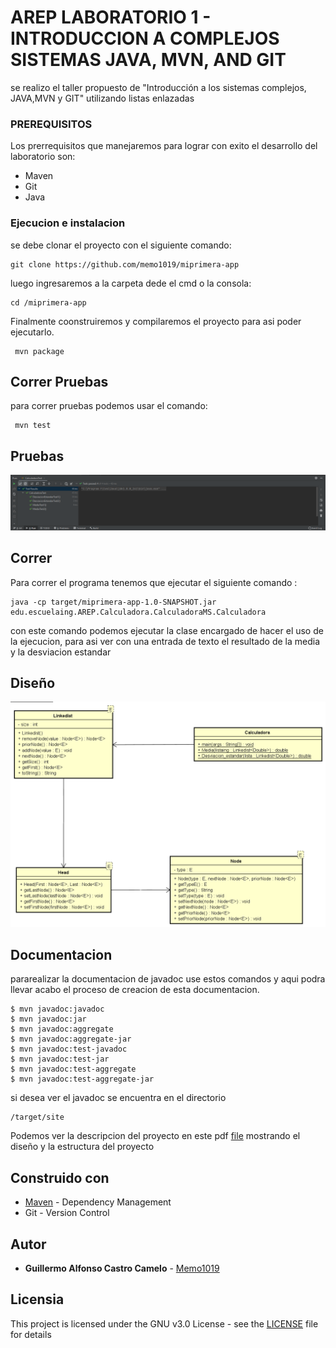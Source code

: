 # AREP LABORATORIO 1 - INTRODUCCION A COMPLEJOS SISTEMAS JAVA, MVN, AND GIT 

se realizo el taller propuesto de "Introducción a los sistemas complejos, JAVA,MVN y GIT" utilizando listas enlazadas

### PREREQUISITOS

Los prerrequisitos que manejaremos para lograr con exito el desarrollo del laboratorio son:
- Maven
- Git  
- Java

### Ejecucion e instalacion
se debe clonar el proyecto con el siguiente comando:

```
git clone https://github.com/memo1019/miprimera-app
```
luego ingresaremos a la carpeta dede el cmd o la consola:
```
cd /miprimera-app
```
Finalmente coonstruiremos y compilaremos el proyecto para asi poder ejecutarlo.
```
 mvn package
```
## Correr Pruebas

para correr pruebas podemos usar el comando:

```
 mvn test
```
## Pruebas 

![Pruebas](/src/site/Resources/pruebas.png)

## Correr

Para correr el programa tenemos que ejecutar el siguiente comando :

```
java -cp target/miprimera-app-1.0-SNAPSHOT.jar edu.escuelaing.AREP.Calculadora.CalculadoraMS.Calculadora
```
con este comando podemos ejecutar la clase encargado de hacer el uso de la ejecucion, para asi ver con una entrada de texto el resultado de la media y la desviacion estandar
## Diseño

![Diagrama de Clases](/src/site/Resources/Diagrama%20de%20clases.png)

## Documentacion
pararealizar la documentacion de javadoc use estos comandos y aqui podra llevar acabo el proceso de creacion de esta documentacion.
```
$ mvn javadoc:javadoc
$ mvn javadoc:jar
$ mvn javadoc:aggregate
$ mvn javadoc:aggregate-jar
$ mvn javadoc:test-javadoc
$ mvn javadoc:test-jar
$ mvn javadoc:test-aggregate
$ mvn javadoc:test-aggregate-jar
```
si desea ver el javadoc se encuentra en el directorio
```
/target/site
```

Podemos ver la descripcion del proyecto en este pdf [file](/src/site/Resources/lab1.pdf) mostrando el diseño y la estructura del proyecto

## Construido con

* [Maven](https://maven.apache.org/) - Dependency Management
* Git - Version Control  

## Autor

* **Guillermo Alfonso Castro Camelo** - [Memo1019](https://github.com/memo1019)

## Licensia

This project is licensed under the GNU v3.0 License - see the [LICENSE](LICENSE.txt) file for details

